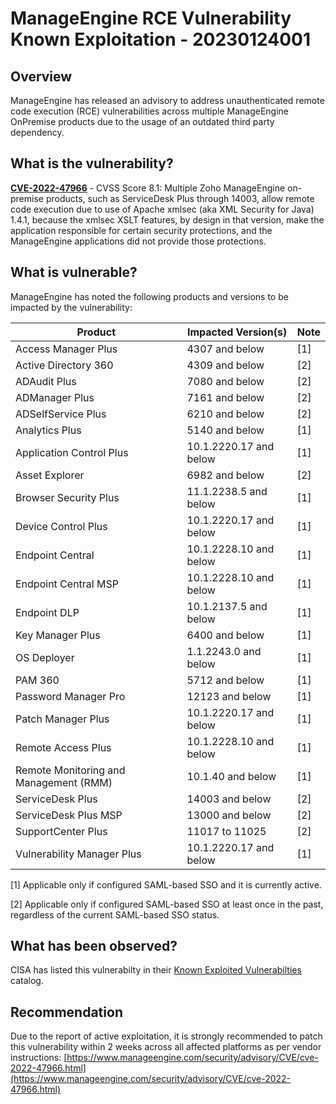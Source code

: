 # ManageEngine RCE Vulnerability Known Exploitation - 20230124001

## Overview

ManageEngine has released an advisory to address unauthenticated remote code execution (RCE) vulnerabilities across multiple ManageEngine OnPremise products due to the usage of an outdated third party dependency.

## What is the vulnerability?

[**CVE-2022-47966**](https://cve.mitre.org/cgi-bin/cvename.cgi?name=CVE-2022-47966) - CVSS Score 8.1: Multiple Zoho ManageEngine on-premise products, such as ServiceDesk Plus through 14003, allow remote code execution due to use of Apache xmlsec (aka XML Security for Java) 1.4.1, because the xmlsec XSLT features, by design in that version, make the application responsible for certain security protections, and the ManageEngine applications did not provide those protections.

## What is vulnerable?

ManageEngine has noted the following products and versions to be impacted by the vulnerability:

| Product                                | Impacted Version(s)    | Note  |
| -------------------------------------- | ---------------------- | ----- |
| Access Manager Plus                    | 4307 and below         | \[1\] |
| Active Directory 360                   | 4309 and below         | \[2\] |
| ADAudit Plus                           | 7080 and below         | \[2\] |
| ADManager Plus                         | 7161 and below         | \[2\] |
| ADSelfService Plus                     | 6210 and below         | \[2\] |
| Analytics Plus                         | 5140 and below         | \[1\] |
| Application Control Plus               | 10.1.2220.17 and below | \[1\] |
| Asset Explorer                         | 6982 and below         | \[2\] |
| Browser Security Plus                  | 11.1.2238.5 and below  | \[1\] |
| Device Control Plus                    | 10.1.2220.17 and below | \[1\] |
| Endpoint Central                       | 10.1.2228.10 and below | \[1\] |
| Endpoint Central MSP                   | 10.1.2228.10 and below | \[1\] |
| Endpoint DLP                           | 10.1.2137.5 and below  | \[1\] |
| Key Manager Plus                       | 6400 and below         | \[1\] |
| OS Deployer                            | 1.1.2243.0 and below   | \[1\] |
| PAM 360                                | 5712 and below         | \[1\] |
| Password Manager Pro                   | 12123 and below        | \[1\] |
| Patch Manager Plus                     | 10.1.2220.17 and below | \[1\] |
| Remote Access Plus                     | 10.1.2228.10 and below | \[1\] |
| Remote Monitoring and Management (RMM) | 10.1.40 and below      | \[1\] |
| ServiceDesk Plus                       | 14003 and below        | \[2\] |
| ServiceDesk Plus MSP                   | 13000 and below        | \[2\] |
| SupportCenter Plus                     | 11017 to 11025         | \[2\] |
| Vulnerability Manager Plus             | 10.1.2220.17 and below | \[1\] |

\[1\] Applicable only if configured SAML-based SSO and it is currently active.

\[2\] Applicable only if configured SAML-based SSO at least once in the past, regardless of the current SAML-based SSO status.

## What has been observed?

CISA has listed this vulnerabilty in their [Known Exploited Vulnerabilties](https://www.cisa.gov/known-exploited-vulnerabilities-catalog) catalog.

## Recommendation

Due to the report of active exploitation, it is strongly recommended to patch this vulnerability within 2 weeks across all affected platforms as per vendor instructions: [https://www.manageengine.com/security/advisory/CVE/cve-2022-47966.html](https://www.manageengine.com/security/advisory/CVE/cve-2022-47966.html)
